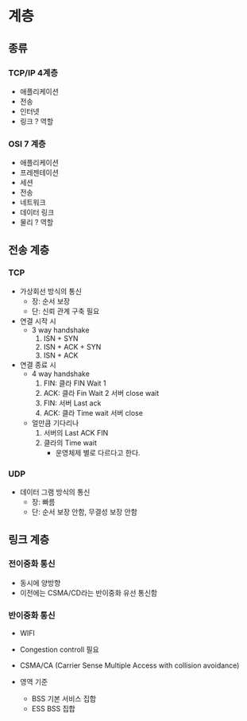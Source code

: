 # 계층
## 종류
### TCP/IP 4계층 
- 애플리케이션
- 전송
- 인터넷
- 링크 
? 역할

### OSI 7 계층
- 애플리케이션
- 프레젠테이션
- 세션
- 전송
- 네트워크
- 데이터 링크
- 물리
? 역할

## 전송 계층
### TCP
- 가상회선 방식의 통신
    - 장: 순서 보장
    - 단: 신뢰 관계 구축 필요
- 연결 시작 시
    - 3 way handshake
        1. ISN + SYN
        1. ISN + ACK + SYN
        1. ISN + ACK
- 연결 종료 시
    - 4 way handshake
        1. FIN: 클라 FIN Wait 1 
        1. ACK: 클라 Fin Wait 2 서버 close wait 
        1. FIN:                 서버 Last ack
        1. ACK: 클라 Time wait  서버 close
    - 얼만큼 기다리나
        1. 서버의 Last ACK FIN
        1. 클라의 Time wait
            - 운영체제 별로 다르다고 한다.

### UDP
- 데이터 그램 방식의 통신
    - 장: 빠름
    - 단: 순서 보장 안함, 무결성 보장 안함

## 링크 계층
### 전이중화 통신
- 동시에 양방향
- 이전에는 CSMA/CD라는 반이중화 유선 통신함

### 반이중화 통신
- WIFI
- Congestion controll 필요
- CSMA/CA (Carrier Sense Multiple Access with collision avoidance)

- 영역 기준
    - BSS
        기본 서비스 집합
    - ESS
        BSS 집합

